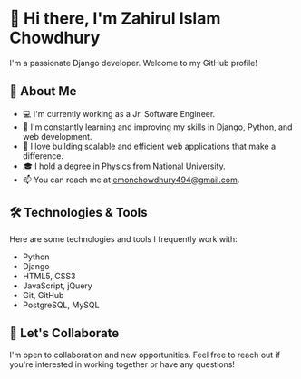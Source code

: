 # 👋 Hi there, I'm Zahirul Islam Chowdhury
I'm a passionate Django developer. Welcome to my GitHub profile! 

## 💼 About Me

- 💻 I'm currently working as a Jr. Software Engineer.
- 🌱 I'm constantly learning and improving my skills in Django, Python, and web development.
- 🚀 I love building scalable and efficient web applications that make a difference.
- 🎓 I hold a degree in Physics from National University.
- 📫 You can reach me at emonchowdhury494@gmail.com.

## 🛠️ Technologies & Tools

Here are some technologies and tools I frequently work with:

- Python
- Django
- HTML5, CSS3
- JavaScript, jQuery
- Git, GitHub
- PostgreSQL, MySQL



## 🤝 Let's Collaborate

I'm open to collaboration and new opportunities. Feel free to reach out if you're interested in working together or have any questions!

